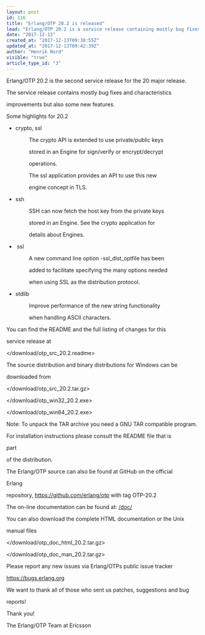 ```yaml
---
layout: post
id: 116
title: "Erlang/OTP 20.2 is released"
lead: "Erlang/OTP 20.2 is a service release containing mostly bug fixes and characteristics improvements but also a few features."
date: "2017-12-13"
created_at: "2017-12-13T09:38:55Z"
updated_at: "2017-12-13T09:42:39Z"
author: "Henrik Nord"
visible: "true"
article_type_id: "3"
---
```


Erlang/OTP 20.2 is the second service release for the 20 major release.

The service release contains mostly bug fixes and characteristics

improvements but also some new features.

Some highlights for 20.2
* crypto, ssl

               The crypto API is extended to use private/public keys

               stored in an Engine for sign/verify or encrypt/decrypt

               operations.

               The ssl application provides an API to use this new

               engine concept in TLS.

* ssh

               SSH can now fetch the host key from the private keys

               stored in an Engine. See the crypto application for

               details about Engines.

*  ssl

               A new command line option -ssl_dist_optfile has been

               added to facilitate specifying the many options needed

               when using SSL as the distribution protocol.
* stdlib

               Improve performance of the new string functionality

               when handling ASCII characters.

You can find the README and the full listing of changes for this

service release at

</download/otp_src_20.2.readme>

The source distribution and binary distributions for Windows can be

downloaded from

</download/otp_src_20.2.tar.gz>

</download/otp_win32_20.2.exe>

</download/otp_win64_20.2.exe>

Note: To unpack the TAR archive you need a GNU TAR compatible program.

For installation instructions please consult the README file that is

part

of the distribution.

The Erlang/OTP source can also be found at GitHub on the official

Erlang

repository, <https://github.com/erlang/otp> with tag OTP-20.2

The on-line documentation can be found at: [/doc/](/doc/)

You can also download the complete HTML documentation or the Unix

manual files

</download/otp_doc_html_20.2.tar.gz>

</download/otp_doc_man_20.2.tar.gz>

Please report any new issues via Erlang/OTPs public issue tracker

<https://bugs.erlang.org>

We want to thank all of those who sent us patches, suggestions and bug

reports!

Thank you!

The Erlang/OTP Team at Ericsson
